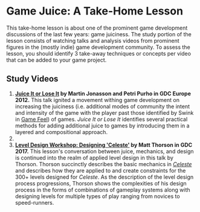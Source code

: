 # Game Juice: A Take-Home Lesson

This take-home lesson is about one of the prominent game development discussions of the last few years: game juiciness. 
The study portion of the lesson consists of watching talks and analysis videos from prominent figures in the (mostly indie) game development community.
To assess the lesson, you should identify 3 take-away techniques or concepts per video that can be added to your game project.

## Study Videos

1. **[Juice It or Lose It](https://www.gdcvault.com/play/1016487/Juice-It-or-Lose) by Martin Jonasson and Petri Purho in GDC Europe 2012.** This talk ignited a movement withing game development on increasing the juiciness (i.e. additional modes of community the intent and intensity of the game with the player past those identified by Swink in [Game Feel](http://www.game-feel.com/)) of games. *Juice It or Lose It* identifies several practical methods for adding additional juice to games by introducing them in a layered and compositional approach.
4. 
3. **[Level Design Workshop: Designing 'Celeste'](https://www.gdcvault.com/play/1024307/Level-Design-Workshop-Designing-Celeste) by Matt Thorson in GDC 2017.** This lesson's conversation between juice, mechanics, and design is continued into the realm of applied level design in this talk by Thorson. Thorson succinctly describes the basic mechanics in *[Celeste](http://www.celestegame.com/)* and describes how they are applied to and create constraints for the 300+ levels designed for *Celeste*. As the description of the level design process progressions, Thorson shows the complexities of his design process in the forms of combinations of gameplay systems along with designing levels for multiple types of play ranging from novices to speed-runners.

